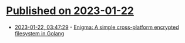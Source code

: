 # [Published on 2023-01-22](index.md)

* [2023-01-22, 03:47:29](https://news.ycombinator.com/item?id=34474039) - [Enigma: A simple cross-platform encrypted filesystem in Golang](https://github.com/aegistudio/enigma)
